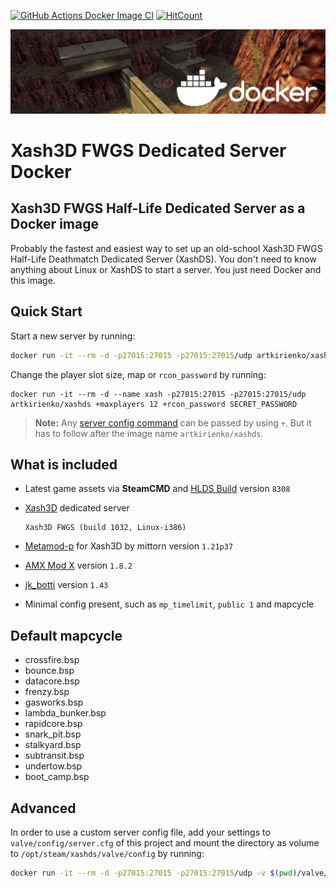[![GitHub Actions Docker Image CI](https://github.com/artkirienko/xashds-docker/workflows/Docker%20Image%20CI/badge.svg)](https://github.com/artkirienko/xashds-docker/actions)
[![HitCount](http://hits.dwyl.com/artkirienko/xashds-docker.svg)](http://hits.dwyl.com/artkirienko/xashds-docker)

![banner](banner.png)

# Xash3D FWGS Dedicated Server Docker

## Xash3D FWGS Half-Life Dedicated Server as a Docker image

Probably the fastest and easiest way to set up an old-school Xash3D FWGS
Half-Life Deathmatch Dedicated Server (XashDS). You don't need to know
anything about Linux or XashDS to start a server. You just need Docker and
this image.

## Quick Start

Start a new server by running:

```bash
docker run -it --rm -d -p27015:27015 -p27015:27015/udp artkirienko/xashds
```

Change the player slot size, map or `rcon_password` by running:

```
docker run -it --rm -d --name xash -p27015:27015 -p27015:27015/udp artkirienko/xashds +maxplayers 12 +rcon_password SECRET_PASSWORD
```

> **Note:** Any [server config command](http://sr-team.clan.su/K_stat/hlcommandsfull.html)
  can be passed by using `+`. But it has to follow after the image name `artkirienko/xashds`.

## What is included

* Latest game assets via **SteamCMD** and
  [HLDS Build](https://github.com/DevilBoy-eXe/hlds) version `8308`

* [Xash3D](https://github.com/FWGS/xash3d) dedicated server

  ```
  Xash3D FWGS (build 1032, Linux-i386)
  ```

* [Metamod-p](https://github.com/mittorn/metamod-p) for Xash3D by mittorn
  version `1.21p37`

* [AMX Mod X](https://github.com/alliedmodders/amxmodx) version `1.8.2`

* [jk_botti](https://github.com/Bots-United/jk_botti) version `1.43`

* Minimal config present, such as `mp_timelimit`, `public 1` and mapcycle

## Default mapcycle

* crossfire.bsp
* bounce.bsp
* datacore.bsp
* frenzy.bsp
* gasworks.bsp
* lambda_bunker.bsp
* rapidcore.bsp
* snark_pit.bsp
* stalkyard.bsp
* subtransit.bsp
* undertow.bsp
* boot_camp.bsp

## Advanced

In order to use a custom server config file, add your settings
to `valve/config/server.cfg` of this project and mount the directory as volume
to `/opt/steam/xashds/valve/config` by running:

```bash
docker run -it --rm -d -p27015:27015 -p27015:27015/udp -v $(pwd)/valve/config:/opt/steam/xashds/valve/config artkirienko/xashds
```

